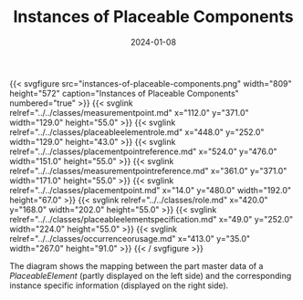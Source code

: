 ﻿---
title: Instances of Placeable Components
toc: false
type: specs
layout: diagram
date: "2024-01-08"
draft: false
specification: VEC
version: 2.1.0
documentType: "Recommendation"
elementType: Diagram
classes:
  - MeasurementPoint
  - PlaceableElementRole
  - PlacementPointReference
  - MeasurementPointReference
  - PlacementPoint
  - Role
  - PlaceableElementSpecification
  - OccurrenceOrUsage
menu:
  VEC-2.1.0:    
    parent: instances-of-components
    identifier: instances-of-components/instances-of-placeable-components
    weight: 1007013 

# Prev/next pager order (if `docs_section_pager` enabled in `params.toml`)
weight: 1007013
---
{{< svgfigure src="instances-of-placeable-components.png" width="809" height="572" caption="Instances of Placeable Components" numbered="true" >}}
  {{< svglink relref="../../classes/measurementpoint.md" x="112.0" y="371.0" width="129.0" height="55.0" >}}
  {{< svglink relref="../../classes/placeableelementrole.md" x="448.0" y="252.0" width="129.0" height="43.0" >}}
  {{< svglink relref="../../classes/placementpointreference.md" x="524.0" y="476.0" width="151.0" height="55.0" >}}
  {{< svglink relref="../../classes/measurementpointreference.md" x="361.0" y="371.0" width="171.0" height="55.0" >}}
  {{< svglink relref="../../classes/placementpoint.md" x="14.0" y="480.0" width="192.0" height="67.0" >}}
  {{< svglink relref="../../classes/role.md" x="420.0" y="168.0" width="202.0" height="55.0" >}}
  {{< svglink relref="../../classes/placeableelementspecification.md" x="49.0" y="252.0" width="224.0" height="55.0" >}}
  {{< svglink relref="../../classes/occurrenceorusage.md" x="413.0" y="35.0" width="267.0" height="91.0" >}}
{{< / svgfigure >}}
<p> The diagram shows the mapping between the part master data of a <i>PlaceableElement</i> (partly displayed on the left side)&#160;and the corresponding instance specific information (displayed on the right side).      </p>